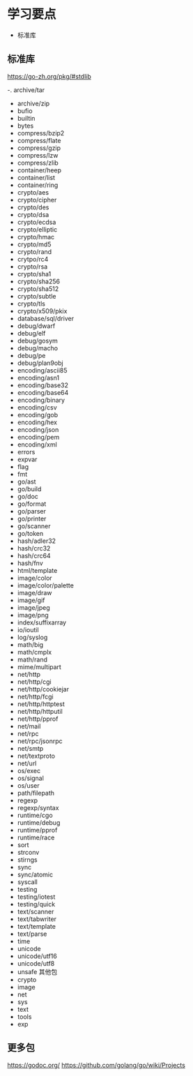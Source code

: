 # 学习要点
- 标准库

## 标准库
<https://go-zh.org/pkg/#stdlib>

-. archive/tar
- archive/zip
- bufio
- builtin
- bytes
- compress/bzip2
- compress/flate
- compress/gzip
- compress/lzw
- compress/zlib
- container/heep
- container/list
- container/ring
- crypto/aes
- crypto/cipher
- crypto/des
- crypto/dsa
- crypto/ecdsa
- crypto/elliptic
- crypto/hmac
- crypto/md5
- crypto/rand
- crytpo/rc4
- crypto/rsa
- crypto/sha1
- crypto/sha256
- crypto/sha512
- crypto/subtle
- crypto/tls
- crypto/x509/pkix
- database/sql/driver
- debug/dwarf
- debug/elf
- debug/gosym
- debug/macho
- debug/pe
- debug/plan9obj
- encoding/ascii85
- encoding/asn1
- encoding/base32
- encoding/base64
- encoding/binary
- encoding/csv
- encoding/gob
- encoding/hex
- encoding/json
- encoding/pem
- encoding/xml
- errors
- expvar
- flag
- fmt
- go/ast
- go/build
- go/doc
- go/format
- go/parser
- go/printer
- go/scanner
- go/token
- hash/adler32
- hash/crc32
- hash/crc64
- hash/fnv
- html/template
- image/color
- image/color/palette
- image/draw
- image/gif
- image/jpeg
- image/png
- index/suffixarray
- io/ioutil
- log/syslog
- math/big
- math/cmplx
- math/rand
- mime/multipart
- net/http
- net/http/cgi
- net/http/cookiejar
- net/http/fcgi
- net/http/httptest
- net/http/httputil
- net/http/pprof
- net/mail
- net/rpc
- net/rpc/jsonrpc
- net/smtp
- net/textproto
- net/url
- os/exec
- os/signal
- os/user
- path/filepath
- regexp
- regexp/syntax
- runtime/cgo
- runtime/debug
- runtime/pprof
- runtime/race
- sort
- strconv
- stirngs
- sync
- sync/atomic
- syscall
- testing
- testing/iotest
- testing/quick
- text/scanner
- text/tabwriter
- text/template
- text/parse
- time
- unicode
- unicode/utf16
- unicode/utf8
- unsafe
其他包
- crypto
- image
- net
- sys
- text
- tools
- exp

## 更多包
<https://godoc.org/>
<https://github.com/golang/go/wiki/Projects>